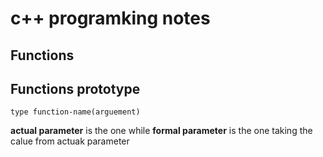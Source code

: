 # c++ programking notes
## Functions

## Functions prototype
``type function-name(arguement)``

**actual parameter** is the one 
while **formal parameter** is the one taking the calue from actuak parameter
